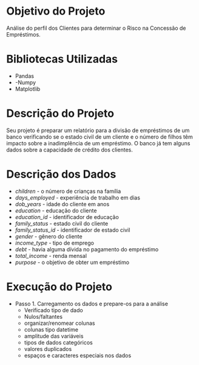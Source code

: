 
# Objetivo do Projeto
Análise do perfil dos Clientes para determinar o Risco na Concessão de Empréstimos.

# Bibliotecas Utilizadas
- Pandas
- -Numpy
- Matplotlib

# Descrição do Projeto
Seu projeto é preparar um relatório para a divisão de empréstimos de um banco verificando se o estado civil de um cliente e o número de filhos têm impacto sobre a inadimplência de um empréstimo. O banco já tem alguns dados sobre a capacidade de crédito dos clientes.

# Descrição dos Dados

- *children* - o número de crianças na família
- *days_employed* - experiência de trabalho em dias
- *dob_years* - idade do cliente em anos
- *education* - educação do cliente
- *education_id* - identificador de educação
- *family_status* - estado civil do cliente
- *family_status_id* - identificador de estado civil
- *gender* - gênero do cliente
- *income_type* - tipo de emprego
- *debt* - havia alguma dívida no pagamento do empréstimo
- *total_income* - renda mensal
- *purpose* - o objetivo de obter um empréstimo

# Execução do Projeto

- Passo 1. Carregamento os dados e prepare-os para a análise
  - Verificado tipo de dado
  - Nulos/faltantes
  - organizar/renomear colunas
  - colunas tipo datetime
  - amplitude das variáveis
  - tipos de dados categóricos
  - valores duplicados
  - espaços e caracteres especiais nos dados





